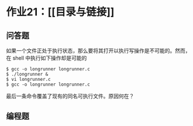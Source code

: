 # 作业21：[[目录与链接]]

## 问答题

如果一个文件正处于执行状态，那么要将其打开以执行写操作是不可能的。然而，在 shell 中执行如下操作却是可能的

```shell
$ gcc -o longrunner longrunner.c
$ ./longrunner &
$ vi longrunner.c
$ gcc -o longrunner longrunner.c
```

最后一条命令覆盖了现有的同名可执行文件。原因何在？



## 编程题





